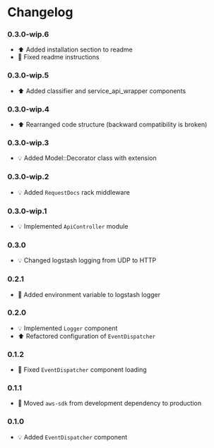 # Changelog

### 0.3.0-wip.6
- :arrow_up: Added installation section to readme
- :hammer: Fixed readme instructions

### 0.3.0-wip.5
- :arrow_up: Added classifier and service_api_wrapper components

### 0.3.0-wip.4
- :arrow_up: Rearranged code structure (backward compatibility is broken)

### 0.3.0-wip.3
- :bulb: Added Model::Decorator class with extension

### 0.3.0-wip.2
- :bulb: Added `RequestDocs` rack middleware

### 0.3.0-wip.1
- :bulb: Implemented `ApiController` module

### 0.3.0
- :bulb: Changed logstash logging from UDP to HTTP

### 0.2.1
- :hammer: Added environment variable to logstash logger

### 0.2.0
- :bulb: Implemented `Logger` component
- :arrow_up: Refactored configuration of `EventDispatcher`

### 0.1.2
- :hammer: Fixed `EventDispatcher` component loading

### 0.1.1
- :hammer: Moved `aws-sdk` from development dependency to production

### 0.1.0
- :bulb: Added `EventDispatcher` component
